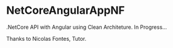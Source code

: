 # NetCoreAngularAppNF
.NetCore API with Angular using Clean Architeture. In Progress...

 Thanks to Nicolas Fontes, Tutor.
